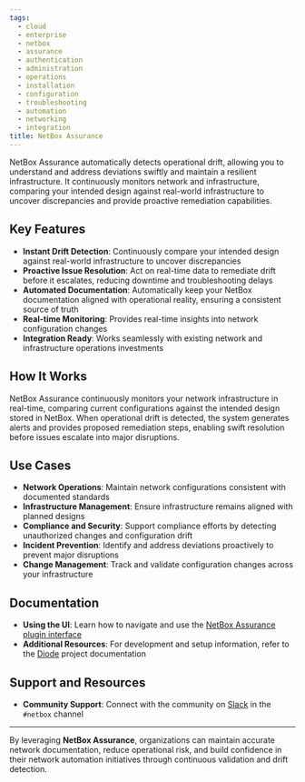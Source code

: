 ```yaml
---
tags:
  - cloud
  - enterprise
  - netbox
  - assurance
  - authentication
  - administration
  - operations
  - installation
  - configuration
  - troubleshooting
  - automation
  - networking
  - integration
title: NetBox Assurance
---
```


NetBox Assurance automatically detects operational drift, allowing you to understand and address deviations swiftly and maintain a resilient infrastructure. It continuously monitors network and infrastructure, comparing your intended design against real-world infrastructure to uncover discrepancies and provide proactive remediation capabilities.

## Key Features
- **Instant Drift Detection**: Continuously compare your intended design against real-world infrastructure to uncover discrepancies
- **Proactive Issue Resolution**: Act on real-time data to remediate drift before it escalates, reducing downtime and troubleshooting delays
- **Automated Documentation**: Automatically keep your NetBox documentation aligned with operational reality, ensuring a consistent source of truth
- **Real-time Monitoring**: Provides real-time insights into network configuration changes
- **Integration Ready**: Works seamlessly with existing network and infrastructure operations investments

## How It Works
NetBox Assurance continuously monitors your network infrastructure in real-time, comparing current configurations against the intended design stored in NetBox. When operational drift is detected, the system generates alerts and provides proposed remediation steps, enabling swift resolution before issues escalate into major disruptions.

## Use Cases
- **Network Operations**: Maintain network configurations consistent with documented standards
- **Infrastructure Management**: Ensure infrastructure remains aligned with planned designs  
- **Compliance and Security**: Support compliance efforts by detecting unauthorized changes and configuration drift
- **Incident Prevention**: Identify and address deviations proactively to prevent major disruptions
- **Change Management**: Track and validate configuration changes across your infrastructure

## Documentation
- **Using the UI**: Learn how to navigate and use the [NetBox Assurance plugin interface](using-the-ui.md)
- **Additional Resources**: For development and setup information, refer to the [Diode](../netbox-extensions/diode/index.md) project documentation

## Support and Resources
- **Community Support**: Connect with the community on [Slack](https://netdev.chat/) in the `#netbox` channel

---
By leveraging **NetBox Assurance**, organizations can maintain accurate network documentation, reduce operational risk, and build confidence in their network automation initiatives through continuous validation and drift detection.
